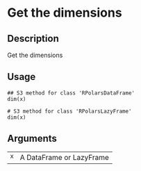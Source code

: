 
# Get the dimensions

## Description

Get the dimensions

## Usage

<pre><code class='language-R'>## S3 method for class 'RPolarsDataFrame'
dim(x)

# S3 method for class 'RPolarsLazyFrame'
dim(x)
</code></pre>

## Arguments

<table>
<tr>
<td style="white-space: nowrap; font-family: monospace; vertical-align: top">
<code id="dim.RPolarsDataFrame_:_x">x</code>
</td>
<td>
A DataFrame or LazyFrame
</td>
</tr>
</table>
